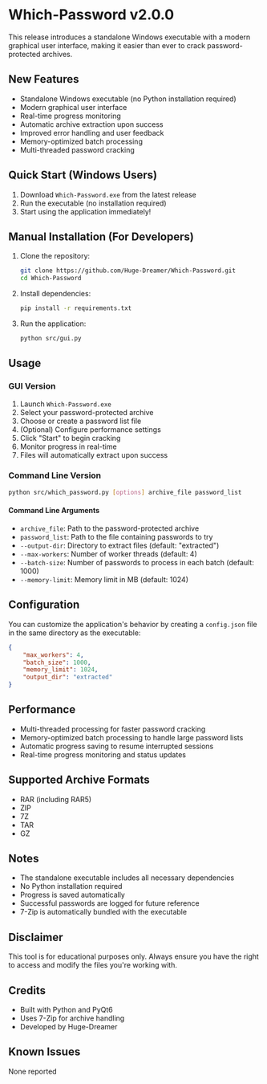 # Which-Password v2.0.0

This release introduces a standalone Windows executable with a modern graphical user interface, making it easier than ever to crack password-protected archives.

## New Features
- Standalone Windows executable (no Python installation required)
- Modern graphical user interface
- Real-time progress monitoring
- Automatic archive extraction upon success
- Improved error handling and user feedback
- Memory-optimized batch processing
- Multi-threaded password cracking

## Quick Start (Windows Users)
1. Download `Which-Password.exe` from the latest release
2. Run the executable (no installation required)
3. Start using the application immediately!

## Manual Installation (For Developers)
1. Clone the repository:
   ```bash
   git clone https://github.com/Huge-Dreamer/Which-Password.git
   cd Which-Password
   ```
2. Install dependencies:
   ```bash
   pip install -r requirements.txt
   ```
3. Run the application:
   ```bash
   python src/gui.py
   ```

## Usage

### GUI Version
1. Launch `Which-Password.exe`
2. Select your password-protected archive
3. Choose or create a password list file
4. (Optional) Configure performance settings
5. Click "Start" to begin cracking
6. Monitor progress in real-time
7. Files will automatically extract upon success

### Command Line Version
```bash
python src/which_password.py [options] archive_file password_list
```

#### Command Line Arguments
- `archive_file`: Path to the password-protected archive
- `password_list`: Path to the file containing passwords to try
- `--output-dir`: Directory to extract files (default: "extracted")
- `--max-workers`: Number of worker threads (default: 4)
- `--batch-size`: Number of passwords to process in each batch (default: 1000)
- `--memory-limit`: Memory limit in MB (default: 1024)

## Configuration
You can customize the application's behavior by creating a `config.json` file in the same directory as the executable:

```json
{
    "max_workers": 4,
    "batch_size": 1000,
    "memory_limit": 1024,
    "output_dir": "extracted"
}
```

## Performance
- Multi-threaded processing for faster password cracking
- Memory-optimized batch processing to handle large password lists
- Automatic progress saving to resume interrupted sessions
- Real-time progress monitoring and status updates

## Supported Archive Formats
- RAR (including RAR5)
- ZIP
- 7Z
- TAR
- GZ

## Notes
- The standalone executable includes all necessary dependencies
- No Python installation required
- Progress is saved automatically
- Successful passwords are logged for future reference
- 7-Zip is automatically bundled with the executable

## Disclaimer
This tool is for educational purposes only. Always ensure you have the right to access and modify the files you're working with.

## Credits
- Built with Python and PyQt6
- Uses 7-Zip for archive handling
- Developed by Huge-Dreamer

## Known Issues
None reported
